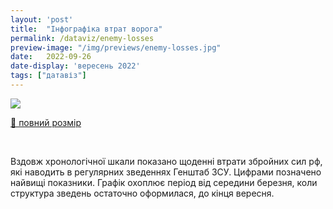 ```yaml
---
layout: 'post'
title:  "Інфографіка втрат ворога"
permalink: /dataviz/enemy-losses
preview-image: "/img/previews/enemy-losses.jpg"
date:   2022-09-26
date-display: 'вересень 2022'
tags: ["датавіз"] 
---
```


<img src='https://i.imgur.com/YXEw6bb.png'><br>
<p class="imgTitle"><a href="https://i.imgur.com/YXEw6bb.png">🔎 повний розмір</a></p><br>
<p>Вздовж хронологічної шкали показано щоденні втрати збройних сил рф, які наводить в регулярних зведеннях Генштаб ЗСУ. Цифрами позначено найвищі показники. Графік охоплює період від середини березня, коли структура зведень остаточно оформилася, до кінця вересня.</p>